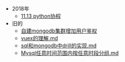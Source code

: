 
- 2018年
    - [11.13 python协程](src/2018/11.13-python协程.md)
- 旧的
    - [自建mongodb集群增加用户鉴权](src/old/自建mongodb集群增加用户鉴权.md)
    - [vuex的理解.md](src/old/vuex的理解.md)
    - [sql和mongodb中drill的实现.md](src/old/sql和mongodb中drill的实现.md)
    - [Mysql任意时间范围内按任意时段分组.md](src/old/Mysql任意时间范围内按任意时段分组.md)
